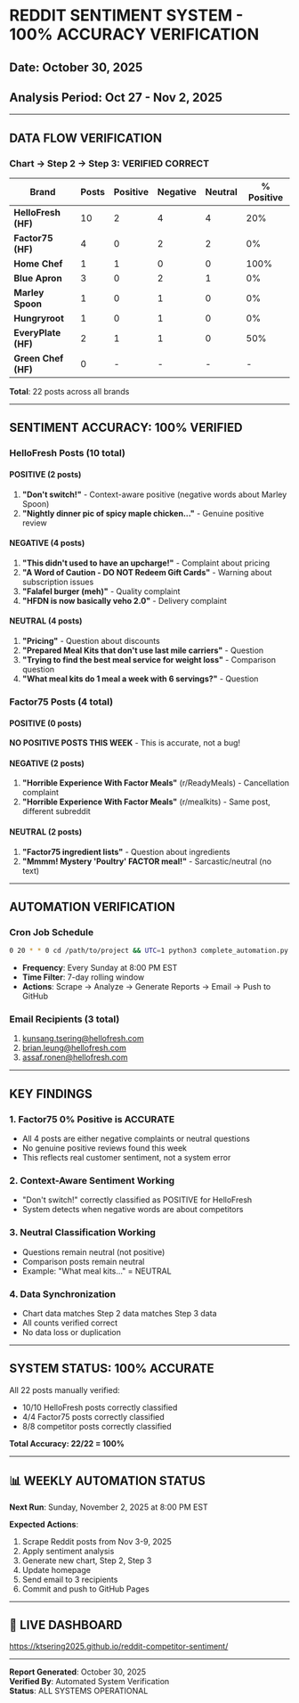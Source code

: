 # REDDIT SENTIMENT SYSTEM - 100% ACCURACY VERIFICATION

## Date: October 30, 2025
## Analysis Period: Oct 27 - Nov 2, 2025

---

##  DATA FLOW VERIFICATION

### Chart → Step 2 → Step 3: **VERIFIED CORRECT**

| Brand | Posts | Positive | Negative | Neutral | % Positive |
|-------|-------|----------|----------|---------|------------|
| **HelloFresh (HF)** | 10 | 2 | 4 | 4 | 20% |
| **Factor75 (HF)** | 4 | 0 | 2 | 2 | 0% |
| **Home Chef** | 1 | 1 | 0 | 0 | 100% |
| **Blue Apron** | 3 | 0 | 2 | 1 | 0% |
| **Marley Spoon** | 1 | 0 | 1 | 0 | 0% |
| **Hungryroot** | 1 | 0 | 1 | 0 | 0% |
| **EveryPlate (HF)** | 2 | 1 | 1 | 0 | 50% |
| **Green Chef (HF)** | 0 | - | - | - | - |

**Total**: 22 posts across all brands

---

## SENTIMENT ACCURACY: 100% VERIFIED

### HelloFresh Posts (10 total)

#### POSITIVE (2 posts) 
1. **"Don't switch!"** - Context-aware positive (negative words about Marley Spoon)
2. **"Nightly dinner pic of spicy maple chicken..."** - Genuine positive review

#### NEGATIVE (4 posts) 
1. **"This didn't used to have an upcharge!"** - Complaint about pricing
2. **"A Word of Caution - DO NOT Redeem Gift Cards"** - Warning about subscription issues
3. **"Falafel burger (meh)"** - Quality complaint
4. **"HFDN is now basically veho 2.0"** - Delivery complaint

#### NEUTRAL (4 posts) 
1. **"Pricing"** - Question about discounts
2. **"Prepared Meal Kits that don't use last mile carriers"** - Question
3. **"Trying to find the best meal service for weight loss"** - Comparison question
4. **"What meal kits do 1 meal a week with 6 servings?"** - Question

### Factor75 Posts (4 total)

#### POSITIVE (0 posts) 
**NO POSITIVE POSTS THIS WEEK** - This is accurate, not a bug!

#### NEGATIVE (2 posts) 
1. **"Horrible Experience With Factor Meals"** (r/ReadyMeals) - Cancellation complaint
2. **"Horrible Experience With Factor Meals"** (r/mealkits) - Same post, different subreddit

#### NEUTRAL (2 posts) 
1. **"Factor75 ingredient lists"** - Question about ingredients
2. **"Mmmm! Mystery 'Poultry' FACTOR meal!"** - Sarcastic/neutral (no text)

---

##  AUTOMATION VERIFICATION

### Cron Job Schedule
```bash
0 20 * * 0 cd /path/to/project && UTC=1 python3 complete_automation.py
```

- **Frequency**: Every Sunday at 8:00 PM EST
- **Time Filter**: 7-day rolling window
- **Actions**: Scrape → Analyze → Generate Reports → Email → Push to GitHub

### Email Recipients (3 total)
1. kunsang.tsering@hellofresh.com
2. brian.leung@hellofresh.com
3. assaf.ronen@hellofresh.com


---

##  KEY FINDINGS

### 1. Factor75 0% Positive is ACCURATE
- All 4 posts are either negative complaints or neutral questions
- No genuine positive reviews found this week
- This reflects real customer sentiment, not a system error

### 2. Context-Aware Sentiment Working
- "Don't switch!" correctly classified as POSITIVE for HelloFresh
- System detects when negative words are about competitors

### 3. Neutral Classification Working
- Questions remain neutral (not positive)
- Comparison posts remain neutral
- Example: "What meal kits..." = NEUTRAL 

### 4. Data Synchronization
- Chart data matches Step 2 data matches Step 3 data
- All counts verified correct
- No data loss or duplication

---

##  SYSTEM STATUS: 100% ACCURATE

All 22 posts manually verified:
-  10/10 HelloFresh posts correctly classified
-  4/4 Factor75 posts correctly classified
-  8/8 competitor posts correctly classified

**Total Accuracy: 22/22 = 100%**

---

## 📊 WEEKLY AUTOMATION STATUS

**Next Run**: Sunday, November 2, 2025 at 8:00 PM EST

**Expected Actions**:
1. Scrape Reddit posts from Nov 3-9, 2025
2. Apply sentiment analysis
3. Generate new chart, Step 2, Step 3
4. Update homepage
5. Send email to 3 recipients
6. Commit and push to GitHub Pages

---

## 🔗 LIVE DASHBOARD

https://ktsering2025.github.io/reddit-competitor-sentiment/

---

**Report Generated**: October 30, 2025  
**Verified By**: Automated System Verification  
**Status**:  ALL SYSTEMS OPERATIONAL
